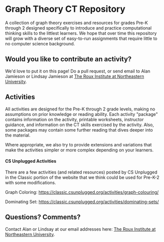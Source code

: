 # Graph Theory CT Repository

A collection of graph theory exercises and resources for grades Pre-K through 2 designed specifically to introduce and practice computational thinking skills to the littlest learners. We hope that over time this repository will grow with a diverse set of easy-to-run assignments that require little to no computer science background. 

## Would you like to contribute an activity?

We'd love to put it on this page! Do a pull request, or send email to Alan Jamieson or Lindsay Jamieson at [The Roux Institute at Northeastern University](https://roux.northeastern.edu/about/our-people/faculty-research/).

## Activities

All activities are designed for the Pre-K through 2 grade levels, making no assumptions on prior knowledge or reading ability. Each activity "package" contains information on the activity, printable worksheets, instructor guidance, and information on the CT skills exercised by the activity. Also, some packages may contain some further reading that dives deeper into the material.

Where appropriate, we also try to provide extensions and variations that make the activities simpler or more complex depending on your learners.

#### CS Unplugged Activities

There are a few activities (and related resources) posted by CS Unplugged in the Classic portion of the website that we think could be used for Pre-K-2 with some modifications.

Graph Coloring: https://classic.csunplugged.org/activities/graph-colouring/

Dominating Set: https://classic.csunplugged.org/activities/dominating-sets/

## Questions? Comments?

Contact Alan or Lindsay at our email addresses here: [The Roux Institute at Northeastern University](https://roux.northeastern.edu/about/our-people/faculty-research/).

